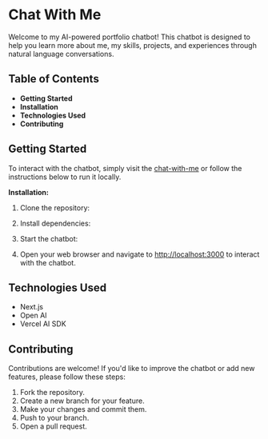 # Chat With Me

Welcome to my AI-powered portfolio chatbot! This chatbot is designed to help you learn more about me, my skills, projects, and experiences through natural language conversations.

## Table of Contents

- **Getting Started**
- **Installation**
- **Technologies Used**
- **Contributing**

## Getting Started

To interact with the chatbot, simply visit the [chat-with-me](https://chat-with-me.vercel.app) or follow the instructions below to run it locally.

**Installation:**

1. Clone the repository:

2. Install dependencies:

3. Start the chatbot:

4. Open your web browser and navigate to [http://localhost:3000](http://localhost:3000) to interact with the chatbot.

## Technologies Used

- Next.js
- Open AI
- Vercel AI SDK

## Contributing

Contributions are welcome! If you'd like to improve the chatbot or add new features, please follow these steps:

1. Fork the repository.
2. Create a new branch for your feature.
3. Make your changes and commit them.
4. Push to your branch.
5. Open a pull request.
